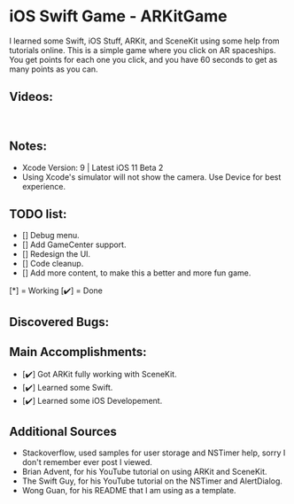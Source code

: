# iOS Swift Game - ARKitGame
I learned some Swift, iOS Stuff, ARKit, and SceneKit using some help from tutorials online. This is a simple game where you click on AR spaceships. You get points for each one you click, and you have 60 seconds to get as many points as you can.

## Videos:
<p>

</p><br>

## Notes:
- Xcode Version: 9 | Latest iOS 11 Beta 2
- Using Xcode's simulator will not show the camera. Use Device for best experience.

## TODO list:
  - [] Debug menu.
  - [] Add GameCenter support.
  - [] Redesign the UI.
  - [] Code cleanup.
  - [] Add more content, to make this a better and more fun game.

[*] = Working [✔️] = Done

## Discovered Bugs:

## Main Accomplishments:
- [✔️] Got ARKit fully working with SceneKit.
- [✔️] Learned some Swift.
- [✔️] Learned some iOS Developement.

## Additional Sources
- Stackoverflow, used samples for user storage and NSTimer help, sorry I don't remember ever post I viewed.
- Brian Advent, for his YouTube tutorial on using ARKit and SceneKit.
- The Swift Guy, for his YouTube tutorial on the NSTimer and AlertDialog.
- Wong Guan, for his README that I am using as a template.
